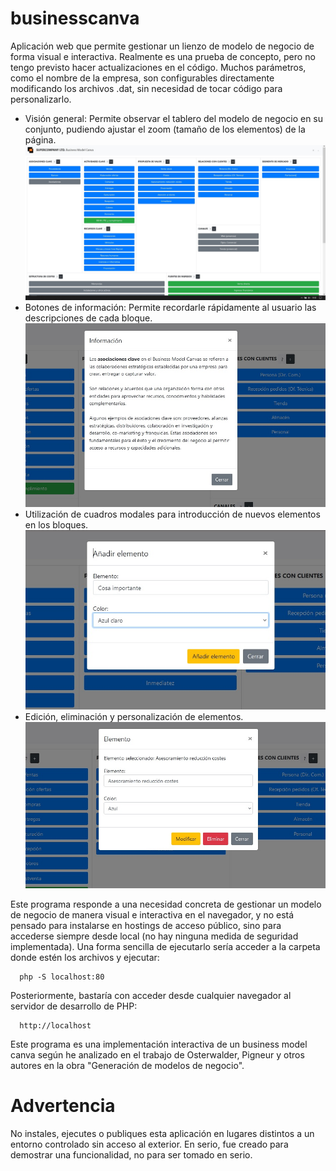 # businesscanva
Aplicación web que permite gestionar un lienzo de modelo de negocio de forma visual e interactiva. Realmente es una prueba de concepto, pero no tengo previsto hacer actualizaciones en el código. Muchos parámetros, como el nombre de la empresa, son configurables directamente modificando los archivos .dat, sin necesidad de tocar código para personalizarlo. 

* Visión general: Permite observar el tablero del modelo de negocio en su conjunto, pudiendo ajustar el zoom (tamaño de los elementos) de la página.
![Captura](captura.jpg)
* Botones de información: Permite recordarle rápidamente al usuario las descripciones de cada bloque.
![Captura](captura1.jpg)
* Utilización de cuadros modales para introducción de nuevos elementos en los bloques.
![Captura](captura2.jpg)
* Edición, eliminación y personalización de elementos.
![Captura](captura3.jpg)


Este programa responde a una necesidad concreta de gestionar un modelo de negocio de manera visual e interactiva en el navegador, y no está pensado para instalarse en hostings de acceso público, sino para accederse siempre desde local (no hay ninguna medida de seguridad implementada). Una forma sencilla de ejecutarlo sería acceder a la carpeta donde estén los archivos y ejecutar: 

      php -S localhost:80

Posteriormente, bastaría con acceder desde cualquier navegador al servidor de desarrollo de PHP:

      http://localhost


Este programa es una implementación interactiva de un business model canva según he analizado en el trabajo de Osterwalder, Pigneur y otros autores en la obra "Generación de modelos de negocio".

# Advertencia

No instales, ejecutes o publiques esta aplicación en lugares distintos a un entorno controlado sin acceso al exterior. En serio, fue creado para demostrar una funcionalidad, no para ser tomado en serio.
